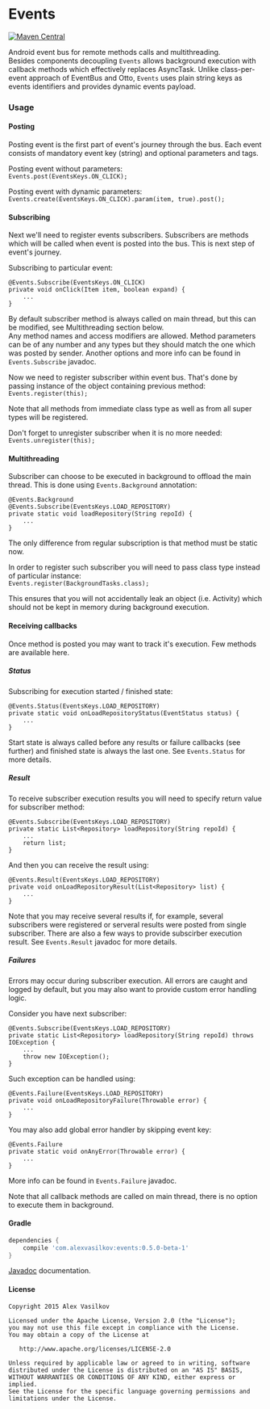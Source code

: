 Events
======

[![Maven Central](https://img.shields.io/maven-central/v/com.alexvasilkov/events.svg?style=flat-square)](https://maven-badges.herokuapp.com/maven-central/com.alexvasilkov/events)

Android event bus for remote methods calls and multithreading.  
Besides components decoupling `Events` allows background execution
with callback methods which effectively replaces AsyncTask.
Unlike class-per-event approach of EventBus and Otto, `Events` uses plain string keys
as events identifiers and provides dynamic events payload.

### Usage ###

#### Posting ####

Posting event is the first part of event's journey through the bus.
Each event consists of mandatory event key (string) and optional parameters and tags. 

Posting event without parameters:  
`Events.post(EventsKeys.ON_CLICK);`

Posting event with dynamic parameters:  
`Events.create(EventsKeys.ON_CLICK).param(item, true).post();`

#### Subscribing ####

Next we'll need to register events subscribers. Subscribers are methods which will be called
when event is posted into the bus. This is next step of event's journey.

Subscribing to particular event:  
```
@Events.Subscribe(EventsKeys.ON_CLICK)
private void onClick(Item item, boolean expand) {
    ...
}
```  
By default subscriber method is always called on main thread, but this can be modified,
see Multithreading section below.  
Any method names and access modifiers are allowed. Method parameters can be of any number and any
types but they should match the one which was posted by sender.
Another options and more info can be found in `Events.Subscribe` javadoc. 

Now we need to register subscriber within event bus. That's done by passing instance of the object
containing previous method:  
`Events.register(this);`

Note that all methods from immediate class type as well as from all super types will be registered.

Don't forget to unregister subscriber when it is no more needed:  
`Events.unregister(this);`

#### Multithreading ####

Subscriber can choose to be executed in background to offload the main thread.
This is done using `Events.Background` annotation:  
```
@Events.Background
@Events.Subscribe(EventsKeys.LOAD_REPOSITORY)
private static void loadRepository(String repoId) {
    ...
}
```  
The only difference from regular subscription is that method must be static now.

In order to register such subscriber you will need to pass class type instead of particular instance:  
`Events.register(BackgroundTasks.class);`

This ensures that you will not accidentally leak an object (i.e. Activity) which should not be kept
in memory during background execution.

#### Receiving callbacks ####

Once method is posted you may want to track it's execution. Few methods are available here.

##### Status #####

Subscribing for execution started / finished state:
```
@Events.Status(EventsKeys.LOAD_REPOSITORY)
private static void onLoadRepositoryStatus(EventStatus status) {
    ...
}
```  
Start state is always called before any results or failure callbacks (see further) and finished
state is always the last one. See `Events.Status` for more details.

##### Result #####

To receive subscriber execution results you will need to specify return value for subscriber method:
```
@Events.Subscribe(EventsKeys.LOAD_REPOSITORY)
private static List<Repository> loadRepository(String repoId) {
    ...
    return list;
}
```  
And then you can receive the result using:
```
@Events.Result(EventsKeys.LOAD_REPOSITORY)
private void onLoadRepositoryResult(List<Repository> list) {
    ...
}
```  
Note that you may receive several results if, for example, several subscribers were registered or serveral results were posted from single subscriber. There are also a few ways to provide subscirber execution result. See `Events.Result` javadoc for more details.

##### Failures #####

Errors may occur during subscriber execution. All errors are caught and logged by default,
but you may also want to provide custom error handling logic.

Consider you have next subscriber:
```
@Events.Subscribe(EventsKeys.LOAD_REPOSITORY)
private static List<Repository> loadRepository(String repoId) throws IOException {
    ...
    throw new IOException();
}
```    
Such exception can be handled using:
```
@Events.Failure(EventsKeys.LOAD_REPOSITORY)
private void onLoadRepositoryFailure(Throwable error) {
    ...
}
```  
You may also add global error handler by skipping event key:
```
@Events.Failure
private static void onAnyError(Throwable error) {
    ...
}
```  
More info can be found in `Events.Failure` javadoc.


Note that all callback methods are called on main thread, there is no option to execute them
in background.

#### Gradle ####

```groovy
dependencies {
    compile 'com.alexvasilkov:events:0.5.0-beta-1'
}
```

[Javadoc](http://www.javadoc.io/doc/com.alexvasilkov/events/0.5.0-beta-1) documentation.

#### License ####

    Copyright 2015 Alex Vasilkov

    Licensed under the Apache License, Version 2.0 (the "License");
    you may not use this file except in compliance with the License.
    You may obtain a copy of the License at

       http://www.apache.org/licenses/LICENSE-2.0

    Unless required by applicable law or agreed to in writing, software
    distributed under the License is distributed on an "AS IS" BASIS,
    WITHOUT WARRANTIES OR CONDITIONS OF ANY KIND, either express or implied.
    See the License for the specific language governing permissions and
    limitations under the License.
